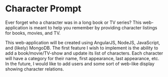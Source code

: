 # Character Prompt
Ever forget who a character was in a long book or TV series? This web-application is meant to help you remember by providing character listings for books, movies, and TV. 

This web-application will be created using AngularJS, NodeJS, JavaScript, and (likely) MongoDB. The first feature I wish to implement is the ability to add a book/movie/TV-show and update its list of characters. Each character will have a category for their name, first appearance, last appearance, etc. In the future, I would like to add users and some sort of web-like display showing character relations.
